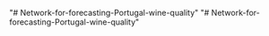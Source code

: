 "# Network-for-forecasting-Portugal-wine-quality" 
"# Network-for-forecasting-Portugal-wine-quality" 
